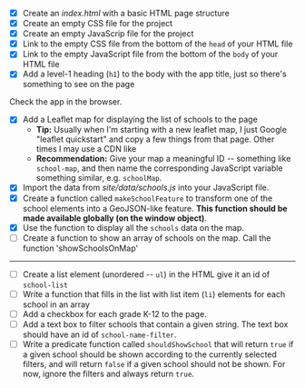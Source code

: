 - [X] Create an _index.html_ with a basic HTML page structure
- [X] Create an empty CSS file for the project
- [X] Create an empty JavaScrip file for the project
- [X] Link to the empty CSS file from the bottom of the `head` of your HTML file
- [X] Link to the empty JavaScript file from the bottom of the `body` of your HTML file
- [X] Add a level-1 heading (`h1`) to the body with the app title, just so there's something to see on the page

Check the app in the browser.

- [X] Add a Leaflet map for displaying the list of schools to the page
  * **Tip:** Usually when I'm starting with a new leaflet map, I just Google "leaflet quickstart" and copy a few things from that page. Other times I may use a CDN like 
  * **Recommendation:** Give your map a meaningful ID -- something like `school-map`, and then name the corresponding JavaScript variable something similar, e.g. `schoolMap`.
- [X] Import the data from _site/data/schools.js_ into your JavaScript file.
- [X] Create a function called `makeSchoolFeature` to transform one of the school elements into a GeoJSON-like feature. **This function should be made available globally (on the window object)**.
- [X] Use the function to display all the `schools` data on the map.
- [ ] Create a function to show an array of schools on the map. Call the function 'showSchoolsOnMap'

----------

- [ ] Create a list element (unordered -- `ul`) in the HTML give it an id of `school-list`
- [ ] Write a function that fills in the list with list item (`li`) elements for each school in an array
- [ ] Add a checkbox for each grade K-12 to the page.
- [ ] Add a text box to filter schools that contain a given string. The text box should have an id of `school-name-filter`.
- [ ] Write a predicate function called `shouldShowSchool` that will return `true` if a given school should be shown according to the currently selected filters, and will return `false` if a given school should not be shown. For now, ignore the filters and always return `true`.
